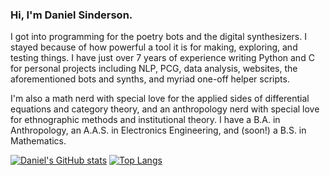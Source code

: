 ### Hi, I'm Daniel Sinderson.
I got into programming for the poetry bots and the digital synthesizers. I stayed because of how powerful a tool it is for making, exploring, and testing things. I have just over 7 years of experience writing Python and C for personal projects including NLP, PCG, data analysis, websites, the aforementioned bots and synths, and myriad one-off helper scripts.

I'm also a math nerd with special love for the applied sides of differential equations and category theory, and an anthropology nerd with special love for ethnographic methods and institutional theory. I have a B.A. in Anthropology, an A.A.S. in Electronics Engineering, and (soon!) a B.S. in Mathematics.


[![Daniel's GitHub stats](https://github-readme-stats.vercel.app/api?username=danielsinderson)](https://github.com/danielsinderson/github-readme-stats)
[![Top Langs](https://github-readme-stats.vercel.app/api/top-langs/?username=danielsinderson&hide=javascript,html,tex)](https://github.com/danielsinderson/github-readme-stats)
